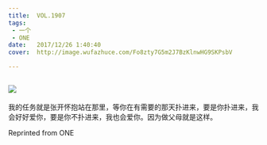 ```yaml
---
title:	VOL.1907
tags:
 - 一个
 - ONE
date:	2017/12/26 1:40:40
cover:	http://image.wufazhuce.com/Fo8zty7G5m2J7BzKlnwHG9SKPsbV

---
```

![](http://image.wufazhuce.com/Fo8zty7G5m2J7BzKlnwHG9SKPsbV)
---

我的任务就是张开怀抱站在那里，等你在有需要的那天扑进来，要是你扑进来，我会好好爱你，要是你不扑进来，我也会爱你。因为做父母就是这样。
 
Reprinted from ONE
